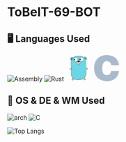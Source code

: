 # ToBeIT-69-BOT

## 🖥 Languages Used

<p align="left">
  <!-- Assembly -->
  <img src="https://user-images.githubusercontent.com/103866722/194773833-8571f323-4fa8-4036-a51c-57b9d29c683b.svg" alt="Assembly" width="60"/>  <!-- HolyC -->
  <!-- Rust -->
  <img src="https://www.rust-lang.org/logos/rust-logo-512x512.png" alt="Rust" width="60"/>
  <!-- Go -->
  <img src="https://raw.githubusercontent.com/devicons/devicon/master/icons/go/go-original.svg" alt="Go" width="60"/>
  <!-- C -->
  <img src="https://raw.githubusercontent.com/devicons/devicon/master/icons/c/c-original.svg" alt="C" width="60"/>
</p>

## 🌟 OS & DE & WM Used

  <!-- Go -->
  <img src="https://avatars.githubusercontent.com/u/121677241?s=280&v=4" alt="arch" alt="Go" width="60"/>
  <!-- C -->
  <img src="https://upload.wikimedia.org/wikipedia/commons/7/7e/Hyprland_logo.png" alt="C" width="60"/>



![Top Langs](https://github-readme-stats.vercel.app/api/top-langs/?username=NunoiEnter&layout=compact)
